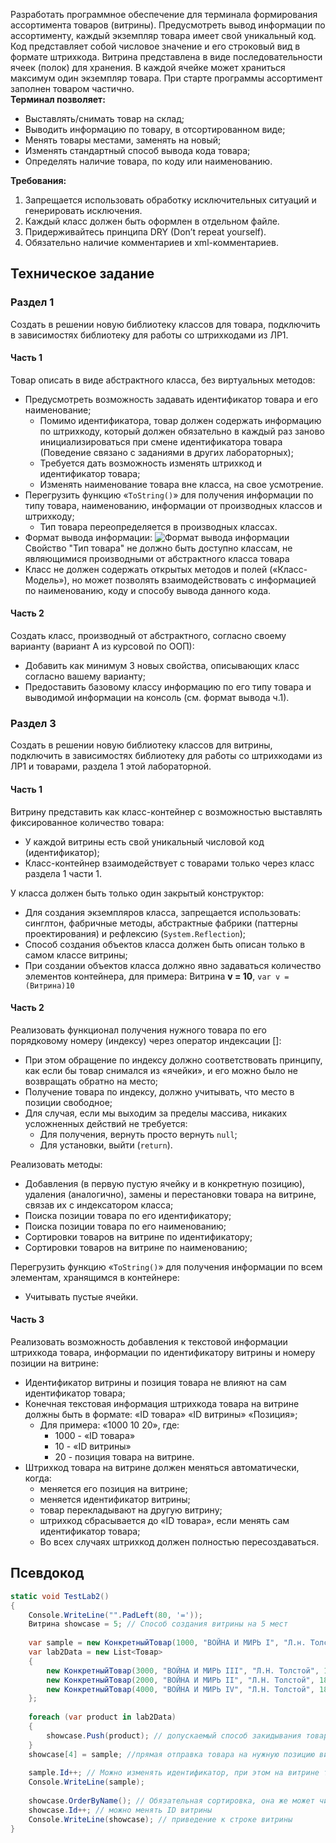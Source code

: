 Разработать программное обеспечение для терминала формирования ассортимента товаров (витрины). Предусмотреть вывод информации по ассортименту, каждый экземпляр товара имеет свой уникальный код. Код представляет собой числовое значение и его строковый вид в формате штрихкода. Витрина представлена в виде последовательности ячеек (полок) для хранения. В каждой ячейке может храниться максимум один экземпляр товара. При старте программы ассортимент заполнен товаром частично.  
**Терминал позволяет:**
- Выставлять/снимать товар на склад;
- Выводить информацию по товару, в отсортированном виде;
- Менять товары местами, заменять на новый;
- Изменять стандартный способ вывода кода товара;
- Определять наличие товара, по коду или наименованию.
  
**Требования:**
1. Запрещается использовать обработку исключительных ситуаций и генерировать исключения.
2. Каждый класс должен быть оформлен в отдельном файле.
3. Придерживайтесь принципа DRY (Don’t repeat yourself).
4. Обязательно наличие комментариев и xml-комментариев.
## Техническое задание
### Раздел 1
Создать в решении новую библиотеку классов для товара, подключить в зависимостях библиотеку для работы со штрихкодами из ЛР1.  
#### Часть 1
Товар описать в виде абстрактного класса, без виртуальных методов:
- Предусмотреть возможность задавать идентификатор товара и его наименование;
	- Помимо идентификатора, товар должен содержать информацию по штрихкоду, который должен обязательно в каждый раз заново инициализироваться при смене идентификатора товара (Поведение связано с заданиями в других лабораторных);
	- Требуется дать возможность изменять штрихкод и идентификатор товара;
	- Изменять наименование товара вне класса, на свое усмотрение.
- Перегрузить функцию «`ToString()`» для получения информации по типу товара, наименованию, информации от производных классов и штрихкоду;
	- Тип товара переопределяется в производных классах.
- Формат вывода информации:
	![Формат вывода информации](../Pictures/ЛБ02_01.%20Формат%20вывода%20информации.png)  
	Свойство "Тип товара" не должно быть доступно классам, не являющимися производными от абстрактного класса товара
- Класс не должен содержать открытых методов и полей («Класс-Модель»), но может позволять взаимодействовать с информацией по наименованию, коду и способу вывода данного кода.
#### Часть 2
Создать класс, производный от абстрактного, согласно своему варианту (вариант А из курсовой по ООП):
- Добавить как минимум 3 новых свойства, описывающих класс согласно вашему варианту;
- Предоставить базовому классу информацию по его типу товара и выводимой информации на консоль (см. формат вывода ч.1).
### Раздел 3
Создать в решении новую библиотеку классов для витрины, подключить в зависимостях библиотеку для работы со штрихкодами из ЛР1 и товарами, раздела 1 этой лабораторной.
#### Часть 1
Витрину представить как класс-контейнер с возможностью выставлять фиксированное количество товара:
- У каждой витрины есть свой уникальный числовой код (идентификатор);
- Класс-контейнер взаимодействует с товарами только через класс раздела 1 части 1.
  
У класса должен быть только один закрытый конструктор:
- Для создания экземпляров класса, запрещается использовать: синглтон, фабричные методы, абстрактные фабрики (паттерны проектирования) и рефлексию (`System.Reflection`);
- Способ создания объектов класса должен быть описан только в самом классе витрины;
- При создании объектов класса должно явно задаваться количество элементов контейнера, для примера: Витрина **v = 10**, `var v = (Витрина)10`
#### Часть 2
Реализовать функционал получения нужного товара по его порядковому номеру (индексу) через оператор индексации \[\]:
- При этом обращение по индексу должно соответствовать принципу, как если бы товар снимался из «ячейки», и его можно было не возвращать обратно на место;
- Получение товара по индексу, должно учитывать, что место в позиции свободное;
- Для случая, если мы выходим за пределы массива, никаких усложненных действий не требуется:
	- Для получения, вернуть просто вернуть `null`;
	- Для установки, выйти (`return`).
  
Реализовать методы:
- Добавления (в первую пустую ячейку и в конкретную позицию), удаления (аналогично), замены и перестановки товара на витрине, связав их с индексатором класса;
- Поиска позиции товара по его идентификатору;
- Поиска позиции товара по его наименованию;
- Сортировки товаров на витрине по идентификатору;
- Сортировки товаров на витрине по наименованию;
  
Перегрузить функцию «`ToString()`» для получения информации по всем элементам, хранящимся в контейнере:
- Учитывать пустые ячейки.
#### Часть 3
Реализовать возможность добавления к текстовой информации штрихкода товара, информации по идентификатору витрины и номеру позиции на витрине:
- Идентификатор витрины и позиция товара не влияют на сам идентификатор товара;
- Конечная текстовая информация штрихкода товара на витрине должны быть в формате: «ID товара» «ID витрины» «Позиция»;
	- Для примера: «1000 10 20», где: 
		- 1000 - «ID товара»
		- 10 - «ID витрины»
		- 20 - позиция товара на витрине.
- Штрихкод товара на витрине должен меняться автоматически, когда:
	- меняется его позиция на витрине;
	- меняется идентификатор витрины;
	- товар перекладывают на другую витрину;
	- штрихкод сбрасывается до «ID товара», если менять сам идентификатор товара;
	- Во всех случаях штрихкод должен полностью пересоздаваться.
## Псевдокод
```cs
static void TestLab2()
{
	Console.WriteLine("".PadLeft(80, '='));
	Витрина showcase = 5; // Способ создания витрины на 5 мест
	
	var sample = new КонкретныйТовар(1000, "ВОЙНА И МИРЬ I", "Л.н. Толстой", 1863, 1000000); 
	var lab2Data = new List<Товар>
	{
		new КонкретныйТовар(3000, "ВОЙНА И МИРЬ III", "Л.Н. Толстой", 1867, 300000), 
		new КонкретныйТовар(2000, "ВОЙНА И МИРЬ II", "Л.Н. Толстой", 1865, 200000), 
		new КонкретныйТовар(4000, "ВОЙНА И МИРЬ IV", "Л.Н. Толстой", 1869, 400000)
	};
	
	foreach (var product in lab2Data)
	{
		showcase.Push(product); // допускаемый способ закидывания товара на витрину в пустое место
	}
	showcase[4] = sample; //прямая отправка товара на нужную позицию витрины
	
	sample.Id++; // Можно изменять идентификатор, при этом на витрине товар утратит свой уникальный штрих код
	Console.WriteLine(sample);
	
	showcase.OrderByName(); // Обязательная сортировка, она же может чинить штрихкоды товаров, т.к. фактически происходит изменение позиций товаров на витрине.
	showcase.Id++; // можно менять ID витрины 
	Console.WriteLine(showcase); // приведение к строке витрины
}
```